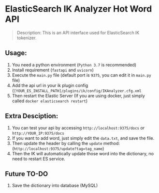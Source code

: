 # ElasticSearch IK Analyzer Hot Word API

> Description: This is an API interface used for ElasticSearch IK tokenizer.

## Usage:

1. You need a python environment (`Python 3.7` is recommended)
2. Install requirement (`fastapi` and `uvicorn`)
3. Execute the `main.py` file (default port is `9375`, you can edit it in `main.py` file)
4. Add the api url in your ik plugin config (`[YOUR_ES_INSTALL_PATH]/plugins/ik/config/IKAnalyzer.cfg.xml`
5. Then restart the Elastic Server (If you are using docker, just simply called `docker elasticsearch restart`)


## Extra Desciption:

1. You can test your api by accessing `http://localhost:9375/docs` or `http://YOUR_IP:9375/docs`
2. If you want to add word, just simply edit the `data.txt`, and save the file.
3. Then update the header by calling the `update` method: (`http://localhost:9375/update?tag=tag_name`)
4. Then the IK will automatically update those word into the dictionary, no need to restart ES service.


## Future TO-DO
1. Save the dictionary into database (MySQL)
